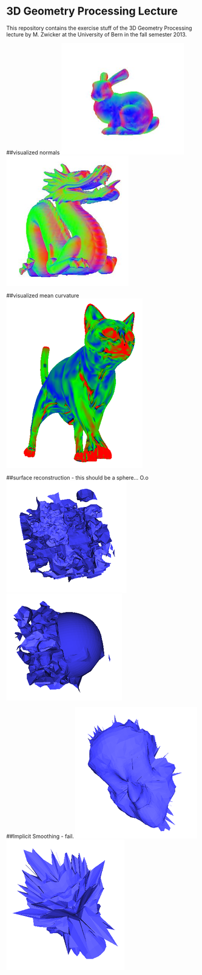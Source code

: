3D Geometry Processing Lecture
==============================

This repository contains the exercise stuff of the 3D Geometry Processing lecture by M. Zwicker at the University of Bern in the fall semester 2013.

##visualized normals
![Bunny - Normals visualization](/screenshots/bunny_normals.JPG)
![Dragon - Normals visualization](/screenshots/dragon_normals2.JPG)

##visualized mean curvature
![Cat - Mean Curvature visualization](/screenshots/cat_mean_curvature.PNG)

##surface reconstruction - this should be a sphere... O.o
![Sphere - Surface reconstruction](/screenshots/sphere1.png)
![Sphere - Surface reconstruction](/screenshots/sphere2.png)

##Implicit Smoothing - fail.
![Face - Implicit Smoothing](/screenshots/smoothedFace1.png)
![Face - Implicit Smoothing](/screenshots/smoothedFace2.png)
